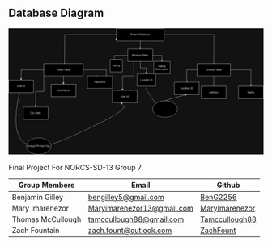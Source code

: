 ## Database Diagram
![Screenshot of the first database diagram](/Frontend/public/DbDiagram.drawio.png)

Final Project For NORCS-SD-13 Group 7

| Group Members | Email | Github |
|---|---|---|
|Benjamin Gilley | bengilley5@gmail.com | [BenG2256](https://github.com/BenG2256) |
|Mary Imarenezor | Maryimarenezor13@gmail.com | [MaryImarenezor](https://github.com/MaryImarenezor) |
|Thomas McCullough | tamccullough88@gmail.com | [Tamccullough88](https://github.com/tamccullough88) |
|Zach Fountain |  zach.fount@outlook.com | [ZachFount](https://github.com/ZachFount) |